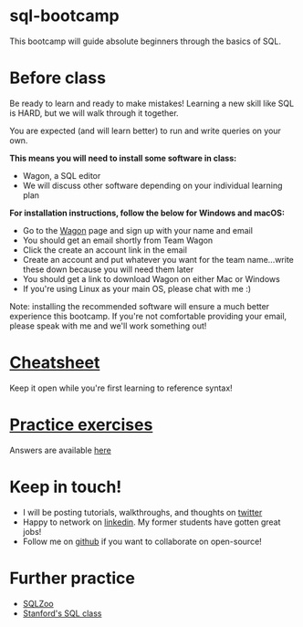 # sql-bootcamp

This bootcamp will guide absolute beginners through the basics of SQL. 

# Before class

Be ready to learn and ready to make mistakes! Learning a new skill like SQL is
HARD, but we will walk through it together.

You are expected (and will learn better) to run and write queries on your own.

**This means you will need to install some software in class:**

- Wagon, a SQL editor
- We will discuss other software depending on your individual learning plan

**For installation instructions, follow the below for Windows and macOS:**

- Go to the [Wagon](http://www.wagonhq.com/signup) page and sign up with your name and email
- You should get an email shortly from Team Wagon
- Click the create an account link in the email
- Create an account and put whatever you want for the team name...write these down because you will need them later
- You should get a link to download Wagon on either Mac or Windows
- If you're using Linux as your main OS, please chat with me :)

Note: installing the recommended software will ensure a much better experience this bootcamp. If you're not comfortable providing your email, please speak with me and we'll work something out!

# [Cheatsheet](/cheatsheet.md)

Keep it open while you're first learning to reference syntax!

# [Practice exercises](/exercises.md)

Answers are available [here](answers.md)

# Keep in touch!

- I will be posting tutorials, walkthroughs, and thoughts on [twitter](https://twitter.com/ohheyitsmason)
- Happy to network on [linkedin](https://www.linkedin.com/in/masongallo). My former students have gotten great jobs!
- Follow me on [github](https://github.com/MasonGallo) if you want to collaborate on open-source!

# Further practice

- [SQLZoo](http://sqlzoo.net/)
- [Stanford's SQL class](https://lagunita.stanford.edu/courses/DB/2014/SelfPaced/about)
